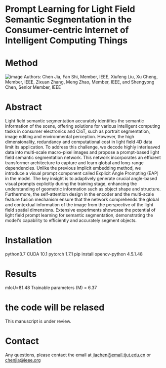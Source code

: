 # Prompt Learning for Light Field Semantic Segmentation in the Consumer-centric Internet of Intelligent Computing Things
# Method #
![image](https://github.com/jiachen0620/Prompt-Learning-for-Light-Field-Semantic-Segmentation/assets/23238674/991e20d3-a036-4c7d-b2f9-f3d3b090f4bf)
Authors: Chen Jia, Fan Shi, Member, IEEE, Xiufeng Liu, Xu Cheng, Member, IEEE, Zixuan Zhang, Meng Zhao, Member, IEEE, and Shengyong Chen, Senior Member, IEEE
# Abstract #
Light field semantic segmentation accurately identifies the semantic information of the scene, offering solutions for various intelligent computing tasks in consumer electronics and CIoT, such as portrait segmentation, image editing and environmental perception. However, the high dimensionality, redundancy and computational cost in light field 4D data limit its application. To address this challenge, we decode highly interleaved data into multi-scale macro-pixel images and propose a prompt-based light field semantic segmentation network. This network incorporates an efficient transformer architecture to capture and learn global and long-range dependencies. Unlike the previous implicit embedding method, we introduce a visual prompt component called Explicit Angle Prompting (EAP) in the model. The key insight is to adaptively generate crucial angle-based visual prompts explicitly during the training stage, enhancing the understanding of geometric information such as object shape and structure. Furthermore, the self-attention design in the encoder and the multi-scale feature fusion mechanism ensure that the network comprehends the global and contextual information of the image from the perspective of the light field spatial dimensions. Extensive experiments showcase the potential of light field prompt learning for semantic segmentation, demonstrating the model's capability to efficiently and accurately segment objects. 
# Installation
python3.7
CUDA 10.1
pytorch 1.7.1
pip install opencv-python 4.5.1.48
# Results 
mIoU=81.48 
Trainable parameters (M) = 6.37
# the code will be relased
This manuscript is under review.
# Contact #
Any questions, please contact the email at jiachen@email.tjut.edu.cn or chenjia@ieee.org
